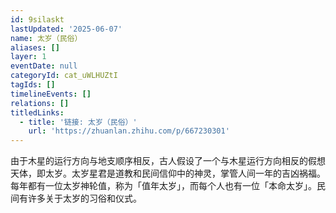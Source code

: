```yaml
---
id: 9silaskt
lastUpdated: '2025-06-07'
name: 太岁（民俗）
aliases: []
layer: 1
eventDate: null
categoryId: cat_uWLHUZtI
tagIds: []
timelineEvents: []
relations: []
titledLinks:
  - title: '链接: 太岁（民俗）'
    url: 'https://zhuanlan.zhihu.com/p/667230301'
---
```

由于木星的运行方向与地支顺序相反，古人假设了一个与木星运行方向相反的假想天体，即太岁。太岁星君是道教和民间信仰中的神灵，掌管人间一年的吉凶祸福。每年都有一位太岁神轮值，称为「值年太岁」，而每个人也有一位「本命太岁」。民间有许多关于太岁的习俗和仪式。

